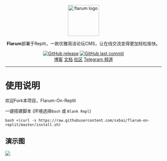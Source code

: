 <p align="center">
    <a href="https://flarum.org/" target="_blank" rel="noopener noreferrer">
        <img width="100" src="https://flarum.org/assets/img/logo.png" alt="flarum logo" />
    </a>
</p>

<p align="center"><b>Flarum</b>部署于Replit，一款优雅简洁论坛CMS，让在线交流变得更加轻松愉快。</p>

<p align="center">
<a href="https://github.com/sxbai/flarum-on-replit/releases"><img alt="GitHub release" src="https://img.shields.io/github/release/sxbai/flarum-on-replit.svg?style=flat-square&include_prereleases" /></a>
<a href="https://github.com/sxbai/flarum-on-replit/commits"><img alt="GitHub last commit" src="https://img.shields.io/github/last-commit/sxbai/flarum-on-replit.svg?style=flat-square" /></a>

<br />
<a href="https://blog.sxbai.com">博客</a>
<a href="https://docs.flarum.org/zh/">文档</a>
<a href="https://discuss.flarum.org/">社区</a>
<a href="https://t.me/sxbai">Telegram 频道</a>
</p>

------------------------------
# 使用说明
欢迎Fork本项目，Flarum-On-Replit

一键搭建脚本 (环境选择`Bash` 或 `Blank Repl`)
```
bash <(curl -s https://raw.githubusercontent.com/sxbai/flarum-on-replit/master/install.sh)
```
## 演示图
![](https://raw.iqiq.io//sxbai/flarum-on-replit/master/2023-03-31211933.png)
